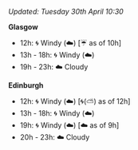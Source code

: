 *Updated: Tuesday 30th April 10:30*

**Glasgow**

* 12h: :cyclone: Windy (:cloud:) [:umbrella: as of 10h]
* 13h - 18h: :cyclone: Windy (:cloud:)
* 19h - 23h: :cloud: Cloudy

**Edinburgh**

* 12h: :cyclone: Windy (:cloud:) [:cyclone:(:partly_sunny:) as of 12h]
* 13h - 18h: :cyclone: Windy (:cloud:)
* 19h: :cyclone: Windy (:cloud:) [:cloud: as of 9h]
* 20h - 23h: :cloud: Cloudy
